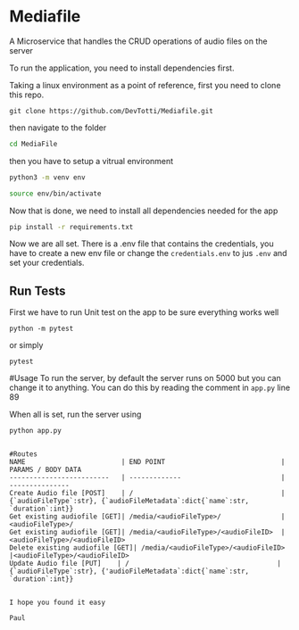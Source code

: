 # Mediafile
A Microservice that handles the CRUD operations of audio files on the server


To run the application, you need to install dependencies first.

Taking a linux environment as a point of reference, first you need to clone this repo.

```
git clone https://github.com/DevTotti/Mediafile.git
```

then navigate to the folder

```bash
cd MediaFile
```

then you have to setup a vitrual environment

```bash
python3 -m venv env

source env/bin/activate
```

Now that is done, we need to install all dependencies needed for the app

```bash
pip install -r requirements.txt
```


Now we are all set. There is a .env file that contains the credentials, you have to create a new env file or change the ```credentials.env``` to jus ```.env``` and set your credentials.

## Run Tests
First we have to run Unit test on the app to be sure everything works well 

```
python -m pytest
```
or simply

```
pytest
```

#Usage
To run the server, by default the server runs on 5000 but you can change it to anything. You can do this by reading the comment in ```app.py``` line 89

When all is set, run the server using

```
python app.py


#Routes
NAME     			        | END POINT                             |  PARAMS / BODY DATA
-------------------------   | -------------                         | ---------------
Create Audio file [POST]    | /                                     |{`audioFileType`:str}, {`audioFileMetadata`:dict{`name`:str, `duration`:int}}
Get existing audiofile [GET]| /media/<audioFileType>/               |<audioFileType>/
Get existing audiofile [GET]| /media/<audioFileType>/<audioFileID>  |<audioFileType>/<audioFileID>
Delete existing audiofile [GET]| /media/<audioFileType>/<audioFileID>  |<audioFileType>/<audioFileID>
Update Audio file [PUT]    | /                                     |{`audioFileType`:str}, {'audioFileMetadata`:dict{`name`:str, `duration`:int}}


I hope you found it easy

Paul